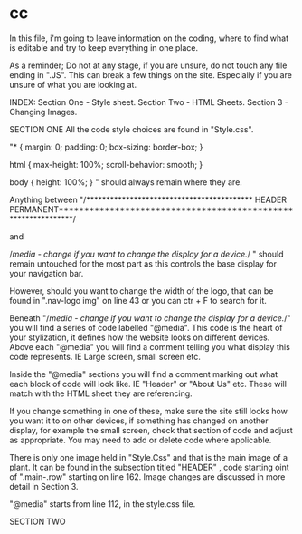 # cc
  In this file, i'm going to leave information on the coding, where to find what is editable and try to keep everything in one place.


As a reminder;
  Do not at any stage, if you are unsure, do not touch any file ending in ".JS". This can break a few things on the site.
  Especially if you are unsure of what you are looking at.



INDEX:
  Section One - Style sheet. 
  Section Two - HTML Sheets.
  Section 3 - Changing Images.


SECTION ONE
  All the code style choices are found in "Style.css". 
  
  "* {
    margin: 0;
    padding: 0;
    box-sizing: border-box;
  }
  
  html {
    max-height: 100%;
    scroll-behavior: smooth;
  }
  
  body {
    height: 100%;
  }
  " should always remain where they are. 
  
  Anything between
  "/****************************************** HEADER PERMANENT**************************************************************/
  
  and
  
  /*media - change if you want to change the display for a device.*/
  "
  should remain untouched for the most part as this controls the base display for your navigation bar. 
  
  However, should you want to change the width of the logo, that can be found in ".nav-logo img" on line 43 or you can ctr + F to search for it.
  
  Beneath "/*media - change if you want to change the display for a device.*/" you will find a series of code labelled "@media".
  This code is the heart of your stylization, it defines how the website looks on different devices. Above each "@media" you
  will find a comment telling you what display this code represents. IE Large screen, small screen etc.
  
  Inside the "@media" sections you will find a comment marking out  what each block of code will look like. IE "Header" or "About Us" etc. These will
  match with the HTML sheet they are referencing.
  
  If you change something in one of these, make sure the site still looks how you want it to on other devices, if something has changed on another display,
  for example the small screen, check that section of code and adjust as appropriate. You may need to add or delete code where applicable.
  
  There is only one image held in "Style.Css" and that is the main image of a plant. It can be found in the subsection titled "HEADER" , code starting
  oint of ".main-.row" starting on line 162. Image changes are discussed in more detail in Section 3.
  
  
  "@media" starts from line 112, in the style.css file.



SECTION TWO

